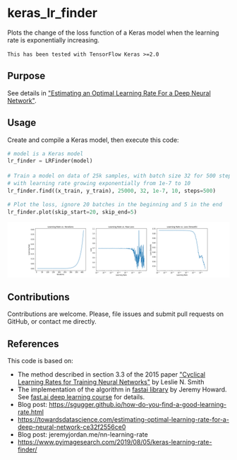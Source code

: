 # keras_lr_finder
Plots the change of the loss function of a Keras model when the learning rate is exponentially increasing.

`This has been tested with TensorFlow Keras >=2.0`

## Purpose
See details in ["Estimating an Optimal Learning Rate For a Deep Neural Network"](https://towardsdatascience.com/estimating-optimal-learning-rate-for-a-deep-neural-network-ce32f2556ce0).

## Usage
Create and compile a Keras model, then execute this code:

```python
# model is a Keras model
lr_finder = LRFinder(model)

# Train a model on data of 25k samples, with batch size 32 for 500 steps (batch updates), 
# with learning rate growing exponentially from 1e-7 to 10
lr_finder.find((x_train, y_train), 25000, 32, 1e-7, 10, steps=500)
```

```python
# Plot the loss, ignore 20 batches in the beginning and 5 in the end
lr_finder.plot(skip_start=20, skip_end=5)
```

![Loss function](./examples/plot.png)

## Contributions
Contributions are welcome. Please, file issues and submit pull requests on GitHub, or contact me directly.

## References
This code is based on:
- The method described in section 3.3 of the 2015 paper ["Cyclical Learning Rates for Training Neural Networks"](https://arxiv.org/abs/1506.01186) by Leslie N. Smith
- The implementation of the algorithm in [fastai library](https://github.com/fastai/fastai) by Jeremy Howard. See [fast.ai deep learning course](http://course.fast.ai/) for details.
- Blog post: https://sgugger.github.io/how-do-you-find-a-good-learning-rate.html
- https://towardsdatascience.com/estimating-optimal-learning-rate-for-a-deep-neural-network-ce32f2556ce0
- Blog post: jeremyjordan.me/nn-learning-rate
- https://www.pyimagesearch.com/2019/08/05/keras-learning-rate-finder/

